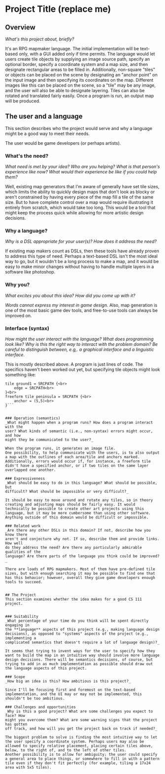 # Project Title (replace me)

## Overview
_What's this project about, briefly?_

It's an RPG mapmaker language. The initial implementation will be text-based only, with a GUI added only if time permits.
The language would let users create tile objects by supplying an image source path, specify an optional border, specify a coordinate system and a map size, and then designate rectangular areas to be filled in. Additionally, non-square "tiles" or objects can be placed on the scene by designating an "anchor point" on the input image and then specifying its coordinates on the map. Different images like this can be placed on the scene, so a "tile" may be any image, and the user will also be able to designate layering. Tiles can also be rotated and translated fairly easily. Once a program is run, an output map will be produced.

## The user and a language
This section describes who the project would serve and why a language might be a
good way to meet their needs.

The user would be game developers (or perhaps artists).

### What's the need?
_What need is met by your idea? Who are you helping? What is that person's
experience like now? What would their experience be like if you could help 
them?_

Well, existing map generators that I'm aware of generally have set tile sizes, which limits the ability to quickly design maps that don't look as blocky or aren't constrained by having every piece of the map fill a tile of the same size. But to have complete control over a map would require illustrating it entirely from scratch, which would take too long. This would be a tool that might keep the process quick while allowing for more artistic design decisions. 

### Why a language?
_Why is a DSL appropriate for your user(s)? How does it address the need?_

If existing map makers count as DSLs, then these tools have already proven to address this type of need.
Perhaps a text-based DSL isn't the most ideal way to go, but it wouldn't be a long process to make a map, and it would be easy to make minor changes without having to handle multiple layers in a software like photoshop.

### Why you?
_What excites you about this idea? How did you come up with it?_

_Words cannot express my interest in game design._
Also, map generation is one of the most basic game dev tools, and free-to-use tools can always be improved on.

### Interface (syntax)
_How might the user interact with the language? What does programming look 
like? Why is this the right way to interact with the problem domain? Be careful
to distinguish between, e.g,. a graphical interface and a linguistic interface._ 

This is mostly described above. A program is just lines of code. The specifics haven't been worked out yet, but specifying tile objects might look something like:

```tile water1 = SRCPATH<br>
tile ground1 = SRCPATH {<br>
	edge = SRCPATH<br>
}<br>
freeform tile peninsula = SRCPATH {<br>
	anchor = (5,5)<br>
}```


### Operation (semantics)
_What might happen when a program runs? How does a program interact with the
user? What kinds of semantic (i.e., non-syntax) errors might occur, and how 
might they be communicated to the user?_

When the program runs, it generates an image file.
One possibility, to help communicate with the users, is to also output a map with the outlines of each area/tile and anchors marked.
Additionally, errors would occur if, for instance, a freeform tile didn't have a specified anchor, or if two tiles on the same layer overlapped one another.

### Expressiveness
_What should be easy to do in this language? What should be possible, but
difficult? What should be impossible or very difficult?_

It should be easy to move around and rotate any tiles, so in theory creating and adjusting maps should be fairly easy. It would technically be possible to create other art projects using this language, but it may be more cumbersome than using other software.
Anything outside of this domain would be difficult or impossible.

### Related work
_Are there any other DSLs in this domain? If not, describe how you know there
aren't and conjecture why not. If so, describe them and provide links. How well 
do they address the need? Are there any particularly admirable qualities of the
language? Are there parts of the language you think could be improved?_

There are loads of RPG mapmakers. Most of them have pre-defined tile sizes, but with enough searching it may be possible to find one that has this behavior; however, overall they give game developers enough tools to succeed. 


## The Project
This section examines whether the idea makes for a good CS 111 project.


### Suitability
_What percentage of your time do you think will be spent directly engaging in
the **language** aspects of this project (e.g., making language design
decisions), as opposed to "systems" aspects of the project (e.g., implementing a
complicated semantics that doesn't require a lot of language design)?_

It seems that trying to invent ways for the user to specify how they want to build the map in an intuitive way should involve more language design decisions. There will be semantics decisions, of course, but trying to add in as much implementation as possible should draw out the language aspects of this project.

### Scope
_How big an idea is this? How ambitious is this project?_

Since I'll be focusing first and foremost on the text-based implementation, and the UI may or may not be implemented, this shouldn't be too ambitious.

### Challenges and opportunities
_Why is this a good project? What are some challenges you expect to face? How
might you overcome them? What are some warning signs that the project has gotten
off track, and how will you get the project back on track if needed?_

The biggest problem to solve is finding the most intuitive way to let the user specify a coordinate system. Perhaps users may also be allowed to specify relative placement, placing certain tiles above, below, to the right of, and to the left of other tiles.
Another possibility is to allow for ambiguity; the user could specify a general area to place things, or somewhere to fill in with a pattern tile even if they don't fit perfectly (for example, tiling a 17x24 area with 5x5 tiles).
